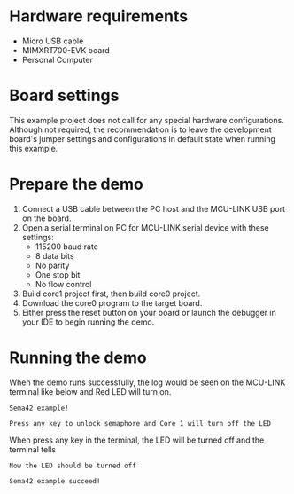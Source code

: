 Hardware requirements
===================
- Micro USB cable
- MIMXRT700-EVK board
- Personal Computer

Board settings
============
This example project does not call for any special hardware configurations.
Although not required, the recommendation is to leave the development board's jumper settings
and configurations in default state when running this example.

Prepare the demo
===============
1.  Connect a USB cable between the PC host and the MCU-LINK USB port on the board.
2.  Open a serial terminal on PC for MCU-LINK serial device with these settings:
    - 115200 baud rate
    - 8 data bits
    - No parity
    - One stop bit
    - No flow control
3.  Build core1 project first, then build core0 project.
4.  Download the core0 program to the target board.
5.  Either press the reset button on your board or launch the debugger in your IDE to begin running the demo.

Running the demo
===============
When the demo runs successfully, the log would be seen on the MCU-LINK terminal like below
and Red LED will turn on.

~~~~~~~~~~~~~~~~~~~~~
Sema42 example!

Press any key to unlock semaphore and Core 1 will turn off the LED
~~~~~~~~~~~~~~~~~~~~~

When press any key in the terminal, the LED will be turned off and the terminal tells

~~~~~~~~~~~~~~~~~~~~~
Now the LED should be turned off

Sema42 example succeed!
~~~~~~~~~~~~~~~~~~~~~